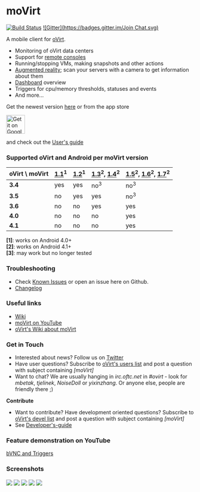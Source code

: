 moVirt
======
[![Build Status](https://travis-ci.org/matobet/moVirt.svg)](https://travis-ci.org/matobet/moVirt)
[![Gitter](https://badges.gitter.im/Join Chat.svg)](https://gitter.im/matobet/moVirt?utm_source=badge&utm_medium=badge&utm_campaign=pr-badge&utm_content=badge)

A mobile client for [oVirt](http://www.ovirt.org).
* Monitoring of oVirt data centers
* Support for [remote consoles](https://github.com/matobet/moVirt/wiki/User%27s-guide#remote-consoles)
* Running/stopping VMs, making snapshots and other actions
* [Augmented reality](https://github.com/matobet/moVirt/wiki/User%27s-guide#augmented-reality); scan your servers with a camera to get information about them
* [Dashboard](https://github.com/matobet/moVirt/wiki/User%27s-guide#dashboard) overview
* Triggers for cpu/memory thresholds, statuses and events
* And more...

Get the newest version [here](https://github.com/matobet/moVirt/blob/master/moVirt/moVirt-release.apk?raw=true) or from the app store

<a href='https://play.google.com/store/apps/details?id=org.ovirt.mobile.movirt&pcampaignid=MKT-Other-global-all-co-prtnr-py-PartBadge-Mar2515-1'><img alt='Get it on Google Play' src='https://play.google.com/intl/en_us/badges/images/generic/en_badge_web_generic.png' height="50px"/></a>

and check out the [User's guide](https://github.com/matobet/moVirt/wiki/User%27s-guide)

### Supported oVirt and Android per moVirt version
| oVirt \ moVirt  | [1.1](https://github.com/matobet/moVirt/raw/430cb4a1aae86e66a3ed3a3b7cae7d072354cb76/moVirt/moVirt-release.apk)<sup>1</sup>  | [1.2](https://github.com/matobet/moVirt/raw/f8585585a02396de7dd555860a102e2ba4dff4f8/moVirt/moVirt-release.apk)<sup>1</sup> | [1.3](https://github.com/matobet/moVirt/raw/976cceaad5d298b9e734a9b79cf4966a088eacc3/moVirt/moVirt-release.apk)<sup>2</sup>, [1.4](https://github.com/matobet/moVirt/raw/4896f4d8cecd6b733d921324a347505bc6437f72/moVirt/moVirt-release.apk)<sup>2</sup> | [1.5](https://github.com/matobet/moVirt/raw/9ce19a6a16e76da79473887a0074066b9e3ea494/moVirt/moVirt-release.apk)<sup>2</sup>, [1.6](https://github.com/matobet/moVirt/releases)<sup>2</sup>, [1.7](https://github.com/matobet/moVirt/releases)<sup>2</sup> |
| --------------- | ---- | --- | ----| --- |
| **3.4**         | yes  | yes | no<sup>3</sup>  | no<sup>3</sup>  |
| **3.5**         |  no  | yes | yes | no<sup>3</sup>  |
| **3.6**         |  no  | no  | yes | yes |
| **4.0**         |  no  | no  | no | yes |
| **4.1**         |  no  | no  | no | yes |

**[1]**: works on Android 4.0+ <br/>
**[2]**: works on Android 4.1+ <br/>
**[3]**: may work but no longer tested

### Troubleshooting

* Check [Known Issues](https://github.com/matobet/moVirt/wiki/Known-Issues) or open an issue here on Github.
* [Changelog](https://github.com/matobet/moVirt/wiki/Changelog)


### Useful links

* [Wiki](https://github.com/matobet/moVirt/wiki)
* [moVirt on YouTube](https://www.youtube.com/channel/UCX2a6qOrCrUYGQCGLlHz2-A)
* [oVirt's Wiki about moVirt](http://www.ovirt.org/Project_moVirt)

### Get in Touch
* Interested about news? Follow us on [Twitter](https://twitter.com/mobileOvirt)
* Have user questions? Subscribe to [oVirt's users list](http://lists.ovirt.org/mailman/listinfo/users) and post a question with subject containing *[moVirt]*
* Want to chat? We are usually hanging in *irc.oftc.net* in *#ovirt* - look for *mbetak*, *tjelinek*, *NoiseDoll* or *yixinzhang*. Or anyone else, people are friendly there ;)

**Contribute**

* Want to contribute? Have development oriented questions? Subscribe to [oVirt's devel list](http://lists.ovirt.org/mailman/listinfo/devel) and post a question with subject containing *[moVirt]*
* See [Developer's-guide](https://github.com/matobet/moVirt/wiki/Developer%27s-guide)


### Feature demonstration on YouTube
[bVNC and Triggers](https://www.youtube.com/watch?v=QnD9v70oefA)

### Screenshots

<img src=/images/screenshots/vms.png align="center">

<img src=/images/screenshots/vm.png align="center">

<img src=/images/screenshots/events.png align="center">

<img src=/images/screenshots/dashboard.png align="center">

<img src=/images/screenshots/add_trigger.png align="center">
